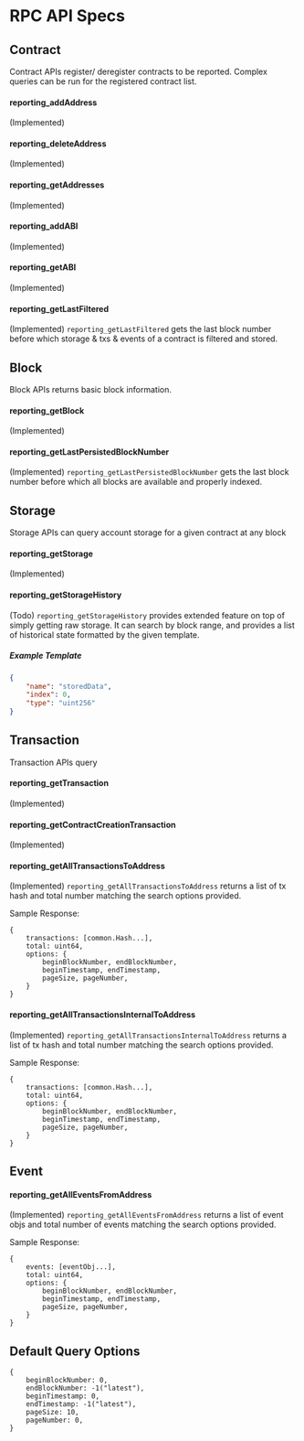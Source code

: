 # RPC API Specs

## Contract

Contract APIs register/ deregister contracts to be reported. Complex queries can be run for the registered contract list.

#### reporting_addAddress

(Implemented)

#### reporting_deleteAddress

(Implemented)

#### reporting_getAddresses

(Implemented)

#### reporting_addABI

(Implemented)

#### reporting_getABI

(Implemented)

#### reporting_getLastFiltered

(Implemented) `reporting_getLastFiltered` gets the last block number before which storage & txs & events of a contract 
is filtered and stored.

## Block

Block APIs returns basic block information.

#### reporting_getBlock

(Implemented)

#### reporting_getLastPersistedBlockNumber

(Implemented) `reporting_getLastPersistedBlockNumber` gets the last block number before which all blocks are available 
and properly indexed.

## Storage

Storage APIs can query account storage for a given contract at any block

#### reporting_getStorage

(Implemented)

#### reporting_getStorageHistory

(Todo) `reporting_getStorageHistory` provides extended feature on top of simply getting raw storage. It can search by 
block range, and provides a list of historical state formatted by the given template.

##### Example Template
```json
{
	"name": "storedData",
	"index": 0,
	"type": "uint256"
}
```

## Transaction

Transaction APIs query 

#### reporting_getTransaction

(Implemented)

#### reporting_getContractCreationTransaction

(Implemented)

#### reporting_getAllTransactionsToAddress

(Implemented) `reporting_getAllTransactionsToAddress` returns a list of tx hash and total number matching the search options 
provided.

Sample Response:
```$json
{
    transactions: [common.Hash...],
    total: uint64,
    options: {
        beginBlockNumber, endBlockNumber,
        beginTimestamp, endTimestamp,
        pageSize, pageNumber,
    }
}
```

#### reporting_getAllTransactionsInternalToAddress

(Implemented) `reporting_getAllTransactionsInternalToAddress` returns a list of tx hash and total number matching the search 
options provided.

Sample Response:
```$json
{
    transactions: [common.Hash...],
    total: uint64,
    options: {
        beginBlockNumber, endBlockNumber,
        beginTimestamp, endTimestamp,
        pageSize, pageNumber,
    }
}
```

## Event

#### reporting_getAllEventsFromAddress

(Implemented) `reporting_getAllEventsFromAddress` returns a list of event objs and total number of events matching the search 
options provided.

Sample Response:
```$json
{
    events: [eventObj...],
    total: uint64,
    options: {
        beginBlockNumber, endBlockNumber,
        beginTimestamp, endTimestamp,
        pageSize, pageNumber,
    }
}
```

## Default Query Options
```$json
{
    beginBlockNumber: 0,
    endBlockNumber: -1("latest"),
    beginTimestamp: 0,
    endTimestamp: -1("latest"),
    pageSize: 10,
    pageNumber: 0,
}
```